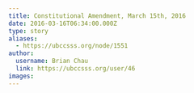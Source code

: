 ```yaml
---
title: Constitutional Amendment, March 15th, 2016 
date: 2016-03-16T06:34:00.000Z
type: story
aliases:
  - https://ubccsss.org/node/1551
author:
  username: Brian Chau
  link: https://ubccsss.org/user/46
images:
---
```


